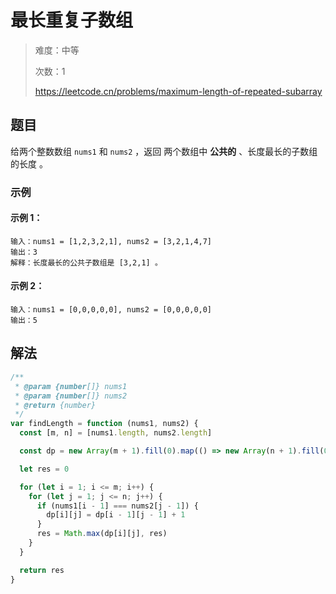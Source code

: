 # 最长重复子数组

> 难度：中等
>
> 次数：1
>
> https://leetcode.cn/problems/maximum-length-of-repeated-subarray

## 题目

给两个整数数组 `nums1` 和 `nums2` ，返回 两个数组中 **公共的** 、长度最长的子数组的长度 。

### 示例

#### 示例 1：

```
输入：nums1 = [1,2,3,2,1], nums2 = [3,2,1,4,7]
输出：3
解释：长度最长的公共子数组是 [3,2,1] 。
```

#### 示例 2：

```
输入：nums1 = [0,0,0,0,0], nums2 = [0,0,0,0,0]
输出：5
```

## 解法

```javascript
/**
 * @param {number[]} nums1
 * @param {number[]} nums2
 * @return {number}
 */
var findLength = function (nums1, nums2) {
  const [m, n] = [nums1.length, nums2.length]

  const dp = new Array(m + 1).fill(0).map(() => new Array(n + 1).fill(0))

  let res = 0

  for (let i = 1; i <= m; i++) {
    for (let j = 1; j <= n; j++) {
      if (nums1[i - 1] === nums2[j - 1]) {
        dp[i][j] = dp[i - 1][j - 1] + 1
      }
      res = Math.max(dp[i][j], res)
    }
  }

  return res
}
```
